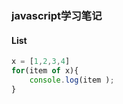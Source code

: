 ### javascript学习笔记

#### List
``` javascript
x = [1,2,3,4]
for(item of x){
    console.log(item );
}
```